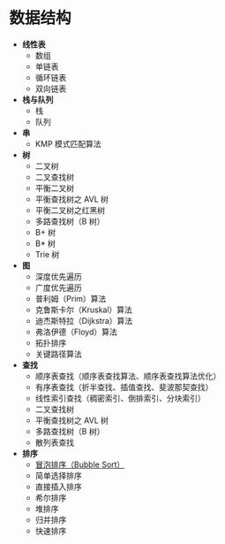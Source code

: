 # 数据结构

- **线性表**
    - 数组
    - 单链表
    - 循环链表
    - 双向链表
- **栈与队列**
    - 栈
    - 队列
- **串**
    - KMP 模式匹配算法
- **树**
    - 二叉树
    - 二叉查找树
    - 平衡二叉树
    - 平衡查找树之 AVL 树
    - 平衡二叉树之红黑树
    - 多路查找树（B 树）
    - B+ 树
    - B* 树
    - Trie 树
- **图**
    - 深度优先遍历
    - 广度优先遍历
    - 普利姆（Prim）算法
    - 克鲁斯卡尔（Kruskal）算法
    - 迪杰斯特拉（Dijkstra）算法
    - 弗洛伊德（Floyd）算法
    - 拓扑排序
    - 关键路径算法
- **查找**
    - 顺序表查找（顺序表查找算法、顺序表查找算法优化）
    - 有序表查找（折半查找、插值查找、斐波那契查找）
    - 线性索引查找（稠密索引、倒排索引、分块索引）
    - 二叉查找树
    - 平衡查找树之 AVL 树
    - 多路查找树（B 树）
    - 散列表查找
- **排序**
    - [冒泡排序（Bubble Sort）](/docs/data-structure/2020-数据结构-冒泡排序.md)
    - 简单选择排序
    - 直接插入排序
    - 希尔排序
    - 堆排序
    - 归并排序
    - 快速排序

